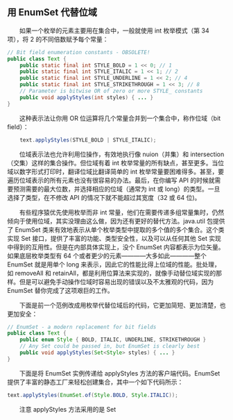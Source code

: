 ## 用 EnumSet 代替位域

&emsp;&emsp;如果一个枚举的元素主要用在集合中，一般就使用 int 枚举模式（第 34 项），将 2 的不同倍数赋予每个常量：

```java
// Bit field enumeration constants - OBSOLETE!
public class Text {
    public static final int STYLE_BOLD = 1 << 0; // 1
    public static final int STYLE_ITALIC = 1 << 1; // 2
    public static final int STYLE_UNDERLINE = 1 << 2; // 4
    public static final int STYLE_STRIKETHROUGH = 1 << 3; // 8
    // Parameter is bitwise OR of zero or more STYLE_ constants
    public void applyStyles(int styles) { ... }
}
```

&emsp;&emsp;这种表示法让你用 OR 位运算将几个常量合并到一个集合中，称作位域（bit field）：

```java
    text.applyStyles(STYLE_BOLD | STYLE_ITALIC);
```

&emsp;&emsp;位域表示法也允许利用位操作，有效地执行像 nuion（并集）和 intersection（交集）这样的集合操作。但位域有着 int 枚举常量的所有缺点，甚至更多。当位域以数字形式打印时，翻译位域比翻译简单的 int 枚举常量要困难得多。甚至，要遍历位域表示的所有元素也没有很容易的办法。最后，在你编写 API 的时候就需要预测需要的最大位数，并选择相应的位域（通常为 int 或 long）的类型。一旦选择了类型，在不修改 API 的情况下就不能超过其宽度（32 或 64 位)。

&emsp;&emsp;有些程序猿优先使用枚举而非 int 常量，他们在需要传递多组常量集时，仍然倾向于使用位域，其实没理由这么做，因为还有更好的替代方法。java.util 包提供了 EnumSet 类来有效地表示从单个枚举类型中提取的多个值的多个集合。这个类实现 Set 接口，提供了丰富的功能、类型安全性，以及可以从任何其他 Set 实现中得到的互用性。但是在内部具体实现上，没个 EnumSet 内容都表示为位矢量。如果底层枚举类型有 64 个或者更少的元素————大多如此————整个 EnumSet 就是用单个 long 来表示，因此它的性能比得上位域的性能。批处理，如 removeAll 和 retainAll，都是利用位算法来实现的，就像手动替位域实现的那样。但是可以避免手动操作位域时容易出现的错误以及不太雅观的代码，因为 EnumSet 替你完成了这项艰巨的工作。

&emsp;&emsp;下面是前一个范例改成用枚举代替位域后的代码，它更加简短、更加清楚，也更加安全：

```java
// EnumSet - a modern replacement for bit fields
public class Text {
    public enum Style { BOLD, ITALIC, UNDERLINE, STRIKETHROUGH }
    // Any Set could be passed in, but EnumSet is clearly best
    public void applyStyles(Set<Style> styles) { ... }
}
```

&emsp;&emsp;下面是将 EnumSet 实例传递给 applyStyles 方法的客户端代码。EnumSet 提供了丰富的静态工厂来轻松创建集合，其中一个如下代码所示：

```java
text.applyStyles(EnumSet.of(Style.BOLD, Style.ITALIC));
```

&emsp;&emsp;注意 applyStyles 方法采用的是 Set<Style>而非 EnumSet<Style>。虽然看起来好像所有的客户端都可以将 EnumSet 传到这个方法，但是最好还是接受接口类型而非接受实现类型。这是考虑到可能会有特殊的客户端要传递一些其他的 Set 实现（第 64 项）。并且没有什么明显的缺点。

&emsp;&emsp;总而言之，**正是因为枚举类型要用在几个（Set）中，所以没有理由用位域来表示它。** EnumSet 类集位域的简洁和性能优势及第 34 项中所述的枚举类型的所有优点于一身。EnumSet 的一个真正的缺点是，从 Java 9 开始，它不可能创建一个不可变的 EnumSet，但这可能会在即将发布的版本中得到补救。在此期间，您可以使用 Collections.unmodifiableSet 包装 EnumSet，但简洁性和性能将受到影响。

> - [第 35 项：用实例域代替序数](https://gitee.com/lin-mt/effective-java-third-edition/blob/master/第06章：枚举和注解/第35项：用实例域代替序数.md)
> - [第 37 项：用 EnumMap 代替序数索引](https://gitee.com/lin-mt/effective-java-third-edition/blob/master/第06章：枚举和注解/第37项：用EnumMap代替序数索引.md)
